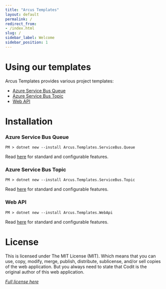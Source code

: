 ```yaml
---
title: "Arcus Templates"
layout: default
permalink: /
redirect_from:
- /index.html
slug: /
sidebar_label: Welcome
sidebar_position: 1
---
```


# Using our templates

Arcus Templates provides various project templates:
* [Azure Service Bus Queue](servicebus-queue-worker-template)
* [Azure Service Bus Topic](servicebus-topic-worker-template)
* [Web API](web-api-template)

# Installation

### Azure Service Bus Queue

```shell
PM > dotnet new --install Arcus.Templates.ServiceBus.Queue
```

Read [here](servicebus-queue-worker-template) for standard and configurable features.

### Azure Service Bus Topic

```shell
PM > dotnet new --install Arcus.Templates.ServiceBus.Topic
```

Read [here](servicebus-topic-worker-template) for standard and configurable features.

### Web API

```shell
PM > dotnet new --install Arcus.Templates.WebApi
```

Read [here](web-api-template) for standard and configurable features.

# License
This is licensed under The MIT License (MIT). Which means that you can use, copy, modify, merge, publish, distribute, sublicense, and/or sell copies of the web application. But you always need to state that Codit is the original author of this web application.

*[Full license here](https://github.com/arcus-azure/arcus.templates/blob/master/LICENSE)*
